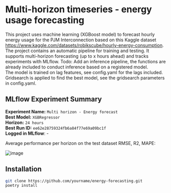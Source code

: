 # Multi-horizon timeseries - energy usage forecasting

This project uses machine learning (XGBoost model) to forecast hourly energy usage for the PJM Interconnection based on this Kaggle dataset https://www.kaggle.com/datasets/robikscube/hourly-energy-consumption.  
The project contains an automatic pipeline for training and testing. It supports multi-horizon forecasting (up to x hours ahead) and tracks experiments with MLflow. Todo: Add an inference pipeline, the functions are already included to conduct inference based on a registered model.  
The model is trained on lag features, see config.yaml for the lags included. Gridsearch is applied to find the best model, see the gridsearch parameters in config.yaml.

## MLflow Experiment Summary

**Experiment Name:** `Multi horizon - Energy forecast`  
**Best Model:** `XGBRegressor`  
**Horizon:** `24 hours`  
**Best Run ID:** `ee62e28759324fb6a84f77e69a09bc1f`  
**Logged in MLflow**: -  

Average performance per horizon on the test dataset RMSE, R2, MAPE:  


![image](https://github.com/user-attachments/assets/2d546dec-e53a-44c7-932d-f1e949e78ec3)

## Installation

```bash
git clone https://github.com/yourname/energy-forecasting.git
poetry install
